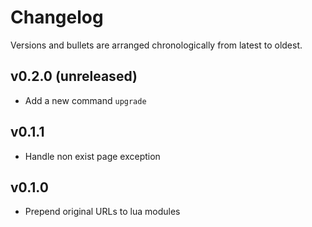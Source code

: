 # Changelog

Versions and bullets are arranged chronologically from latest to oldest.

## v0.2.0 (unreleased)

- Add a new command `upgrade`

## v0.1.1

- Handle non exist page exception

## v0.1.0

- Prepend original URLs to lua modules
